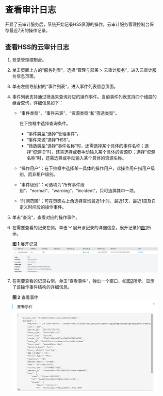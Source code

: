 # 查看审计日志<a name="hss_01_0072"></a>

开启了云审计服务后，系统开始记录HSS资源的操作。云审计服务管理控制台保存最近7天的操作记录。

## 查看HSS的云审计日志<a name="section159610420302"></a>

1.  登录管理控制台。
2.  单击页面上方的“服务列表“，选择“管理与部署  \>  云审计服务“，进入云审计服务信息页面。
3.  单击左侧导航树的“事件列表“，进入事件列表信息页面。
4.  事件列表支持通过筛选来查询对应的操作事件。当前事件列表支持四个维度的组合查询，详细信息如下：
    -   “事件类型“、“事件来源“、“资源类型“和“筛选类型“。

        在下拉框中选择查询条件。

        -   “事件类型“选择“管理事件“。
        -   “事件来源“选择“HSS“。
        -   “筛选类型“选择“事件名称“时，还需选择某个具体的事件名称；选择“资源ID“时，还需选择或者手动输入某个具体的资源ID；选择“资源名称“时，还需选择或手动输入某个具体的资源名称。

    -   “操作用户“：在下拉框中选择某一具体的操作用户，此操作用户指用户级别，而非租户级别。
    -   “事件级别“：可选项为“所有事件级别“、“normal“、“warning“、“incident“，只可选择其中一项。
    -   “时间范围“：可在页面右上角选择查询最近1小时、最近1天、最近1周及自定义时间段的操作事件。

5.  单击“查询“，查看对应的操作事件。
6.  在需要查看的记录左侧，单击![](figures/icon_hss_expand.png)展开该记录的详细信息，展开记录如[图1](#fig17669149112013)所示。

    **图 1**  展开记录<a name="fig17669149112013"></a>  
    ![](figures/展开记录.png "展开记录")

7.  在需要查看的记录右侧，单击“查看事件“，弹出一个窗口，如[图2](#fig9310171012116)所示，显示了该操作事件结构的详细信息。

    **图 2**  查看事件<a name="fig9310171012116"></a>  
    ![](figures/查看事件.png "查看事件")


